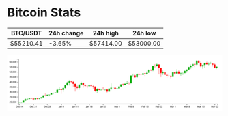 # Bitcoin Stats

BTC/USDT|24h change|24h high|24h low|
|---|---|---|---|
|$55210.41|-3.65%|$57414.00|$53000.00|

<img src="./chart.svg">
